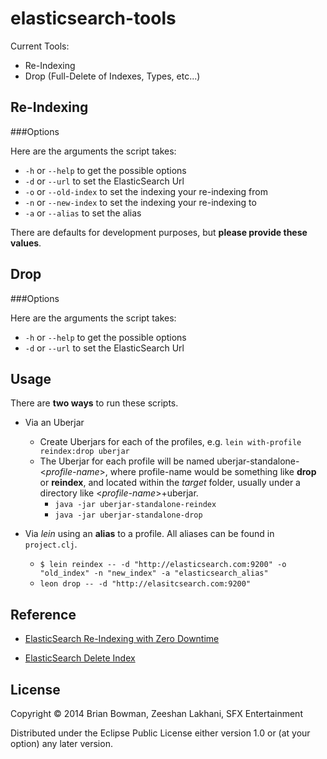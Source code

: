 # elasticsearch-tools

Current Tools:

- Re-Indexing
- Drop (Full-Delete of Indexes, Types, etc...)

## Re-Indexing

###Options

Here are the arguments the script takes:

- `-h` or `--help` to get the possible options
- `-d` or `--url` to set the ElasticSearch Url
- `-o` or `--old-index` to set the indexing your re-indexing from
- `-n` or `--new-index` to set the indexing your re-indexing to
- `-a` or `--alias` to set the alias

There are defaults for development purposes, but **please provide these values**.

## Drop

###Options

Here are the arguments the script takes:

- `-h` or `--help` to get the possible options
- `-d` or `--url` to set the ElasticSearch Url

## Usage

There are **two ways** to run these scripts.

- Via an Uberjar

    - Create Uberjars for each of the profiles, e.g. `lein with-profile reindex:drop uberjar`
    - The Uberjar for each profile will be named uberjar-standalone-<*profile-name*>, where profile-name
    would be something like **drop** or **reindex**, and located within the *target* folder, usually
    under a directory like <*profile-name*>+uberjar.
        - `java -jar uberjar-standalone-reindex`
        - `java -jar uberjar-standalone-drop`

- Via *lein* using an **alias** to a profile. All aliases can be found in `project.clj`. 
    - `$ lein reindex -- -d "http://elasticsearch.com:9200" -o "old_index" -n "new_index" -a "elasticsearch_alias"`
    - `leon drop -- -d "http://elasitcsearch.com:9200"`

## Reference

- [ElasticSearch Re-Indexing with Zero Downtime](http://www.elasticsearch.org/blog/changing-mapping-with-zero-downtime/)

- [ElasticSearch Delete Index](http://www.elasticsearch.org/guide/en/elasticsearch/reference/current/indices-delete-index.html)

## License

Copyright © 2014 Brian Bowman, Zeeshan Lakhani, SFX Entertainment

Distributed under the Eclipse Public License either version 1.0 or (at your option) any later version.